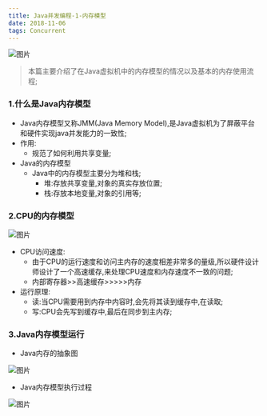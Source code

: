 ```yaml
---
title: Java并发编程-1-内存模型
date: 2018-11-06
tags: Concurrent
---
```

![图片](https://i.loli.net/2019/03/05/5c7e92c031bd2.jpg)
>本篇主要介绍了在Java虚拟机中的内存模型的情况以及基本的内存使用流程;

<!-- more -->

### 1.什么是Java内存模型
* Java内存模型又称JMM(Java Memory Model),是Java虚拟机为了屏蔽平台和硬件实现java并发能力的一致性;
* 作用:
  * 规范了如何利用共享变量;
* Java的内存模型
  * Java中的内存模型主要分为堆和栈;
    * 堆:存放共享变量,对象的真实存放位置;
    * 栈:存放本地变量,对象的引用等;
### 2.CPU的内存模型
![图片](https://i.loli.net/2019/03/05/5c7e92c050cd2.png)
* CPU访问速度:
  * 由于CPU的运行速度和访问主内存的速度相差非常多的量级,所以硬件设计师设计了一个高速缓存,来处理CPU速度和内存速度不一致的问题;
  * 内部寄存器>>高速缓存>>>>>内存
* 运行原理:
  * 读:当CPU需要用到内存中内容时,会先将其读到缓存中,在读取;
  * 写:CPU会先写到缓存中,最后在同步到主内存;
### 3.Java内存模型运行
* Java内存的抽象图

![图片](https://i.loli.net/2019/03/05/5c7e92c0528f5.png)
* Java内存模型执行过程

![图片](https://i.loli.net/2019/03/05/5c7e92c05411e.png)

